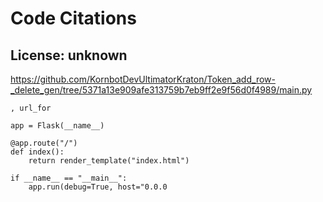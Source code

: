 # Code Citations

## License: unknown
https://github.com/KornbotDevUltimatorKraton/Token_add_row-_delete_gen/tree/5371a13e909afe313759b7eb9ff2e9f56d0f4989/main.py

```
, url_for

app = Flask(__name__)

@app.route("/")
def index():
    return render_template("index.html")

if __name__ == "__main__":
    app.run(debug=True, host="0.0.0
```

